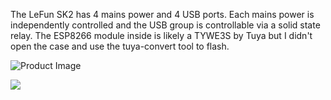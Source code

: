 The LeFun SK2 has 4 mains power and 4 USB ports. Each mains power is independently controlled and the USB group is controllable via a solid state relay. The ESP8266 module inside is likely a TYWE3S by Tuya but I didn't open the case and use the tuya-convert tool to flash.

![Product Image](https://images-na.ssl-images-amazon.com/images/I/61-7vpwuzQL._SL1500_.jpg)

![](https://i.snag.gy/EHcFds.jpg)